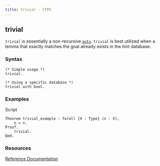 ```yaml
---
title: trivial - CTPE
---
```


## trivial

`trivial` is essentially a non-recursive [`auto`](/ctpe/Automation/auto.html).
`trivial` is best utilized when a lemma that exactly matches the goal already exists in the hint database.

### Syntax

```coq
(* Simple usage *)
trivial.

(* Using a specific database *)
trivial with bool.
```

### Examples

Script
```coq
Theorem trivial_example : forall {X : Type} (n : X), 
    n = n.
Proof.
    trivial.
Qed.
```

### Resources

[Reference Documentation](https://coq.inria.fr/doc/master/refman/proofs/automatic-tactics/auto.html#coq:tacn.trivial)
